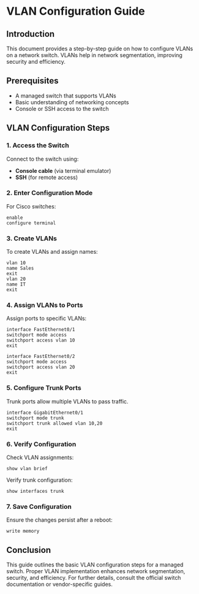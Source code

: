 # VLAN Configuration Guide

## Introduction
This document provides a step-by-step guide on how to configure VLANs on a network switch. VLANs help in network segmentation, improving security and efficiency.

## Prerequisites
- A managed switch that supports VLANs
- Basic understanding of networking concepts
- Console or SSH access to the switch

## VLAN Configuration Steps

### 1. Access the Switch
Connect to the switch using:
- **Console cable** (via terminal emulator)
- **SSH** (for remote access)

### 2. Enter Configuration Mode
For Cisco switches:
```
enable
configure terminal
```

### 3. Create VLANs
To create VLANs and assign names:
```
vlan 10
name Sales
exit
vlan 20
name IT
exit
```

### 4. Assign VLANs to Ports
Assign ports to specific VLANs:
```
interface FastEthernet0/1
switchport mode access
switchport access vlan 10
exit

interface FastEthernet0/2
switchport mode access
switchport access vlan 20
exit
```

### 5. Configure Trunk Ports
Trunk ports allow multiple VLANs to pass traffic.
```
interface GigabitEthernet0/1
switchport mode trunk
switchport trunk allowed vlan 10,20
exit
```

### 6. Verify Configuration
Check VLAN assignments:
```
show vlan brief
```
Verify trunk configuration:
```
show interfaces trunk
```

### 7. Save Configuration
Ensure the changes persist after a reboot:
```
write memory
```

## Conclusion
This guide outlines the basic VLAN configuration steps for a managed switch. Proper VLAN implementation enhances network segmentation, security, and efficiency. For further details, consult the official switch documentation or vendor-specific guides.

